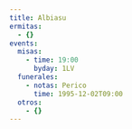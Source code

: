 ```yaml
---
title: Albiasu
ermitas:
  - {}
events:
  misas:
    - time: 19:00
      byday: 1LV
  funerales:
    - notas: Perico
      time: 1995-12-02T09:00
  otros:
    - {}
---
```

